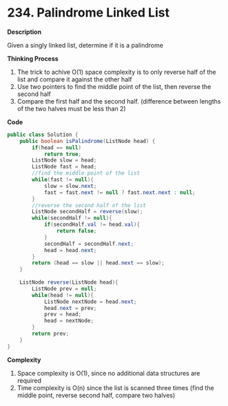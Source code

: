 # 234. Palindrome Linked List

**Description**

Given a singly linked list, determine if it is a palindrome

**Thinking Process**

1. The trick to achive O(1) space complexity is to only reverse half of the list and compare it against the other half
2. Use two pointers to find the middle point of the list, then reverse the second half
3. Compare the first half and the second half. (difference between lengths of the two halves must be less than 2)

**Code**

```java
public class Solution {
    public boolean isPalindrome(ListNode head) {
        if(head == null)
            return true;
        ListNode slow = head;
        ListNode fast = head;
       	//find the middle point of the list
        while(fast != null){
            slow = slow.next;
            fast = fast.next != null ? fast.next.next : null;
        }
     	//reverse the second half of the list
        ListNode secondHalf = reverse(slow);
        while(secondHalf != null){
            if(secondHalf.val != head.val){
                return false;
            }
            secondHalf = secondHalf.next;
            head = head.next;
        }
        return (head == slow || head.next == slow);
    }
    
    ListNode reverse(ListNode head){
        ListNode prev = null;
        while(head != null){
            ListNode nextNode = head.next;
            head.next = prev;
            prev = head;
            head = nextNode;
        }
        return prev;
    }
}
```

**Complexity**

1. Space complexity is O(1), since no additional data structures are required
2. Time complexity is O(n) since the list is scanned three times (find the middle point, reverse second half, compare two halves)